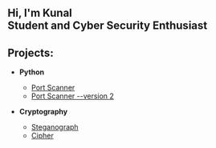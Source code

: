 <h2>Hi, I'm Kunal <br/><a>Student</a> and <a> Cyber Security Enthusiast</a></h2>

<h2>Projects:</h2>

- <b>Python</b>
  - [Port Scanner](https://github.com/KunalWalavalkar/port-scanner)
  - [Port Scanner --version 2](https://github.com/KunalWalavalkar/port-scanner-v2)

- <b>Cryptography</b>
  - [Steganograph](https://github.com/KunalWalavalkar/steganograph)
  - [Cipher](https://github.com/KunalWalavalkar/cipher)


<!-- [twitter]: https://twitter.com/joshmadakor
[youtube]: https://www.youtube.com/c/joshmadakor
[instagram]: https://www.instagram.com/kunalxwalavalkar/
[linkedin]: https://linkedin.com/in/kunal-walavalkar-58528a216/
 -->
<!--
**kunalwalavalkar/kunalwalavalkar** is a ✨ _special_ ✨ repository because its `README.md` (this file) appears on your GitHub profile.

Here are some ideas to get you started:

- 🔭 I’m currently working on ...
- 🌱 I’m currently learning ...
- 👯 I’m looking to collaborate on ...
- 🤔 I’m looking for help with ...
- 💬 Ask me about ...
- 📫 How to reach me: ...
- 😄 Pronouns: ...
- ⚡ Fun fact: ...
-->
